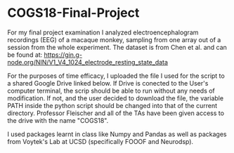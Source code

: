 # COGS18-Final-Project
For my final project examination I analyzed electroencephalogram recordings (EEG) of a macaque monkey, sampling from one array out of a session from the whole experiment. The dataset is from Chen et al. and can be found at: https://gin.g-node.org/NIN/V1_V4_1024_electrode_resting_state_data

For the purposes of time efficacy, I uploaded the file I used for the script to a shared Google Drive linked below. If Drive is conected to the User's computer terminal, the scrip should be able to run without any needs of modification. If not, and the user decided to download the file, the variable PATH inside the python script should be changed into that of the current directory. Professor Fleischer and all of the TAs have been given access to the drive with the name "COGS18".

I used packages learnt in class like Numpy and Pandas as well as packages from Voytek's Lab at UCSD (specifically FOOOF and Neurodsp).
